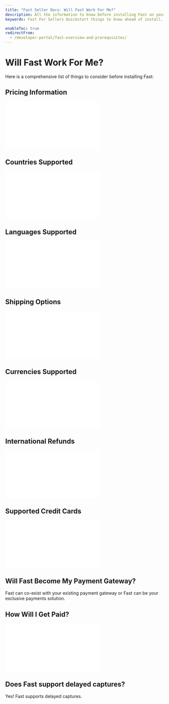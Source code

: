 ```yaml
---
title: "Fast Seller Docs: Will Fast Work For Me?"
description: All the information to know before installing Fast on your site.
keywords: Fast For Sellers Quickstart things to know ahead of install,

enableToc: true
redirectFrom:
  - /developer-portal/fast-overview-and-prerequisites/
---
```


# Will Fast Work For Me?

Here is a comprehensive list of things to consider before installing Fast:

## Pricing Information

<embed src="/reusables/for-sellers/_standard-seller-pricing.md" />

## Countries Supported

<embed src="/reusables/for-sellers/_countries-supported.md" />

## Languages Supported

<embed src="/reusables/for-sellers/_languages-supported.md" />

## Shipping Options

<embed src="/reusables/for-sellers/_shipping-options.md" />

## Currencies Supported

<embed src="/reusables/for-sellers/_currencies-supported.md" />

## International Refunds

<embed src="/reusables/for-sellers/_international-refunds.md" />

## Supported Credit Cards

<embed src="/reusables/for-sellers/_supported-credit-cards.md" />

## Will Fast Become My Payment Gateway?

Fast can co-exist with your existing payment gateway or Fast can be your exclusive payments solution.

## How Will I Get Paid?

<embed src="/reusables/for-sellers/_how-you-get-paid.md" />

## Does Fast support delayed captures?

Yes! Fast supports delayed captures.
